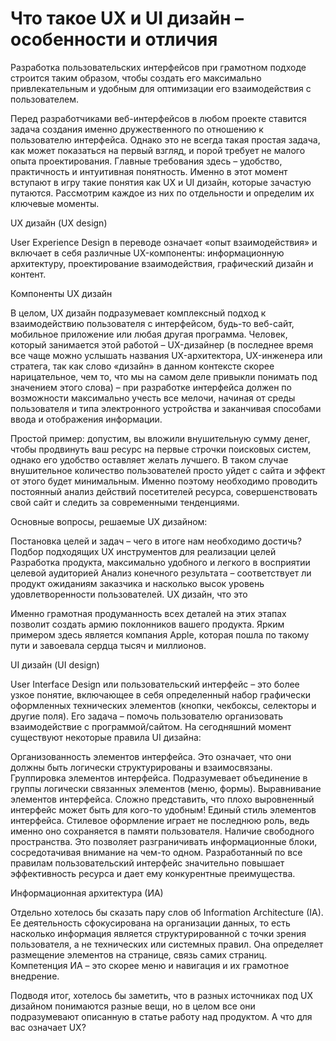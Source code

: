 # Что такое UX и UI дизайн – особенности и отличия

Разработка пользовательских интерфейсов при грамотном подходе строится таким образом, чтобы создать его максимально привлекательным и удобным для оптимизации его взаимодействия с пользователем.

Перед разработчиками веб-интерфейсов в любом проекте ставится задача создания именно дружественного по отношению к пользователю интерфейса. Однако это не всегда такая простая задача, как может показаться на первый взгляд, и порой требует не малого опыта проектирования. Главные требования здесь – удобство, практичность и интуитивная понятность. Именно в этот момент вступают в игру такие понятия как UX и UI дизайн, которые зачастую путаются. Рассмотрим каждое из них по отдельности и определим их ключевые моменты.

UX дизайн (UX design)

User Experience Design в переводе означает «опыт взаимодействия» и включает в себя различные UX-компоненты: информационную архитектуру, проектирование взаимодействия, графический дизайн и контент.

Компоненты UX дизайн

В целом, UX дизайн подразумевает комплексный подход  к взаимодействию пользователя с интерфейсом, будь-то веб-сайт, мобильное приложение или любая другая программа. Человек, который занимается этой работой – UX-дизайнер (в последнее время все чаще можно услышать названия UX-архитектора, UX-инженера или стратега, так как слово «дизайн» в данном контексте скорее нарицательное, чем то, что мы на самом деле привыкли понимать под значением этого слова) – при разработке интерфейса должен по возможности максимально учесть все мелочи, начиная от среды пользователя и типа электронного устройства и заканчивая способами ввода и отображения информации.

Простой пример: допустим, вы вложили внушительную сумму денег, чтобы продвинуть ваш ресурс на первые строчки поисковых систем, однако его удобство оставляет желать лучшего. В таком случае внушительное количество пользователей просто уйдет с сайта и эффект от этого будет минимальным. Именно поэтому необходимо проводить постоянный анализ действий посетителей ресурса, совершенствовать свой сайт и следить за современными тенденциями.

Основные вопросы, решаемые UX дизайном:

Постановка целей и задач – чего в итоге нам необходимо достичь?
Подбор подходящих UX инструментов для реализации целей
Разработка продукта, максимально удобного и легкого в восприятии целевой аудиторией
Анализ конечного результата – соответствует ли продукт ожиданиям заказчика и насколько высок уровень удовлетворенности пользователей.
UX дизайн, что это

Именно грамотная продуманность всех деталей на этих этапах позволит создать армию поклонников вашего продукта. Ярким примером здесь является компания Apple, которая пошла по такому пути и завоевала сердца тысяч и миллионов.

UI дизайн (UI design)

User Interface Design или пользовательский интерфейс – это более узкое понятие, включающее в себя определенный набор графически оформленных технических элементов (кнопки, чекбоксы, селекторы и другие поля). Его задача – помочь пользователю организовать взаимодействие с программой/сайтом.  На сегодняшний момент существуют некоторые правила UI дизайна:

Организованность элементов интерфейса. Это означает, что они должны быть логически структурированы и взаимосвязаны.
 Группировка элементов интерфейса. Подразумевает объединение в группы логически связанных элементов (меню, формы).
Выравнивание элементов интерфейса. Сложно представить, что плохо выровненный интерфейс может быть для кого-то удобным!
Единый стиль элементов интерфейса. Стилевое оформление играет не последнюю роль, ведь именно оно сохраняется в памяти пользователя.
 Наличие свободного пространства.  Это позволяет разграничивать информационные блоки, сосредотачивая внимание на чем-то одном.
Разработанный по все правилам пользовательский интерфейс значительно повышает эффективность ресурса и дает ему конкурентные преимущества.

Информационная архитектура (ИА)

Отдельно хотелось бы сказать пару слов об Information Architecture (IA). Ее деятельность сфокусирована на организации данных, то есть насколько информация является структурированной с точки зрения пользователя, а не технических или системных правил. Она определяет размещение  элементов на странице,  связь самих страниц. Компетенция ИА – это скорее меню и навигация и их грамотное внедрение.

Подводя итог, хотелось бы заметить, что в разных источниках под UX дизайном понимаются разные вещи, но в целом все они подразумевают описанную в статье работу над продуктом.  А что для вас означает UX?
